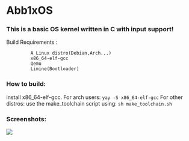 # Abb1xOS

### This is a basic OS kernel written in C with input support!

Build Requirements : 

             A Linux distro(Debian,Arch...)
             x86_64-elf-gcc
             Qemu
             Limine(Bootloader)
### How to build:

install x86_64-elf-gcc. 
For arch users:
`yay -S x86_64-elf-gcc`
For other distros:
use the make_toolchain script using:
`sh make_toolchain.sh`

### Screenshots:

<img src="https://media.discordapp.net/attachments/739138167277486141/758674552032722964/unknown.png">


